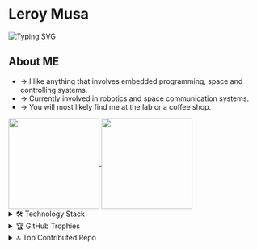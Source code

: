 # Leroy Musa

[![Typing SVG](https://readme-typing-svg.demolab.com/?lines=Hello+stranger...;Feel+free+to+reach+out+to+me!;I'm+currently+coding+or+sleeping&color=b3d141)](https://git.io/typing-svg)

## About ME
- -> I like anything that involves embedded programming, space and controlling systems. 
- -> Currently involved in robotics and space communication systems.
- -> You will most likely find me at the lab or a coffee shop.
<!--
**leroymusa/leroymusa** is a ✨ _special_ ✨ repository because its `README.md` (this file) appears on your GitHub profile.

Here are some ideas to get you started:

- 🔭 I’m currently working on ...
- 🌱 I’m currently learning ...
- 👯 I’m looking to collaborate on ...
- 🤔 I’m looking for help with ...
- 💬 Ask me about ...
- 📫 How to reach me: ...
- 😄 Pronouns: ...
- ⚡ Fun fact: ...
-->
<a href="https://github.com/anuraghazra/github-readme-stats">
  <img height=180  align="center" src="https://github-readme-streak-stats.herokuapp.com/?user=leroymusa&theme=merko&hide_border=true" />
</a>
<a href="https://github.com/anuraghazra/convoychat">
  <img height=180  align="center" src="https://github-readme-stats.vercel.app/api/top-langs/?username=leroymusa&theme=merko&hide_border=true&include_all_commits=true&count_private=true&layout=compact" />
</a>

<details>
  <summary>🛠️ Technology Stack</summary>
  <br>
    
  ## Programming Languages 📝
  ![Python](https://img.shields.io/badge/python-3670A0?style=for-the-badge&logo=python&logoColor=ffdd54)![Java](https://img.shields.io/badge/java-%23ED8B00.svg?style=for-the-badge&logo=openjdk&logoColor=white)![C++](https://img.shields.io/badge/c++-%2300599C.svg?style=for-the-badge&logo=c%2B%2B&logoColor=white)![Shell Script](https://img.shields.io/badge/shell_script-%23121011.svg?style=for-the-badge&logo=gnu-bash&logoColor=white)![C](https://img.shields.io/badge/c-%2300599C.svg?style=for-the-badge&logo=c&logoColor=white)![R](https://img.shields.io/badge/r-%23276DC3.svg?style=for-the-badge&logo=r&logoColor=white)![YAML](https://img.shields.io/badge/yaml-%23ffffff.svg?style=for-the-badge&logo=yaml&logoColor=151515)
  
  ## Frameworks and Tools⚡
  ![Ubuntu](https://img.shields.io/badge/Ubuntu-E95420?style=for-the-badge&logo=ubuntu&logoColor=white)![Linux](https://img.shields.io/badge/Linux-FCC624?style=for-the-badge&logo=linux&logoColor=black)![Arduino](https://img.shields.io/badge/-Arduino-00979D?style=for-the-badge&logo=Arduino&logoColor=white)![Notion](https://img.shields.io/badge/Notion-%23000000.svg?style=for-the-badge&logo=notion&logoColor=white)![Raspberry Pi](https://img.shields.io/badge/-RaspberryPi-C51A4A?style=for-the-badge&logo=Raspberry-Pi)
  ![Qt](https://img.shields.io/badge/Qt-%23217346.svg?style=for-the-badge&logo=Qt&logoColor=white)![ROS](https://img.shields.io/badge/ros-%230A0FF9.svg?style=for-the-badge&logo=ros&logoColor=white)![Git](https://img.shields.io/badge/git-%23F05033.svg?style=for-the-badge&logo=git&logoColor=white)

</details>


<details>
<summary>🏆 GitHub Trophies</summary>summary>
  
![](https://github-profile-trophy.vercel.app/?username=leroymusa&theme=radical&no-frame=false&no-bg=true&margin-w=4)
  
</details>

<details>
<summary>🔝 Top Contributed Repo </summary>
  
![](https://github-contributor-stats.vercel.app/api?username=leroymusa&limit=5&theme=merko&combine_all_yearly_contributions=true&hide_border=true)
</details>
